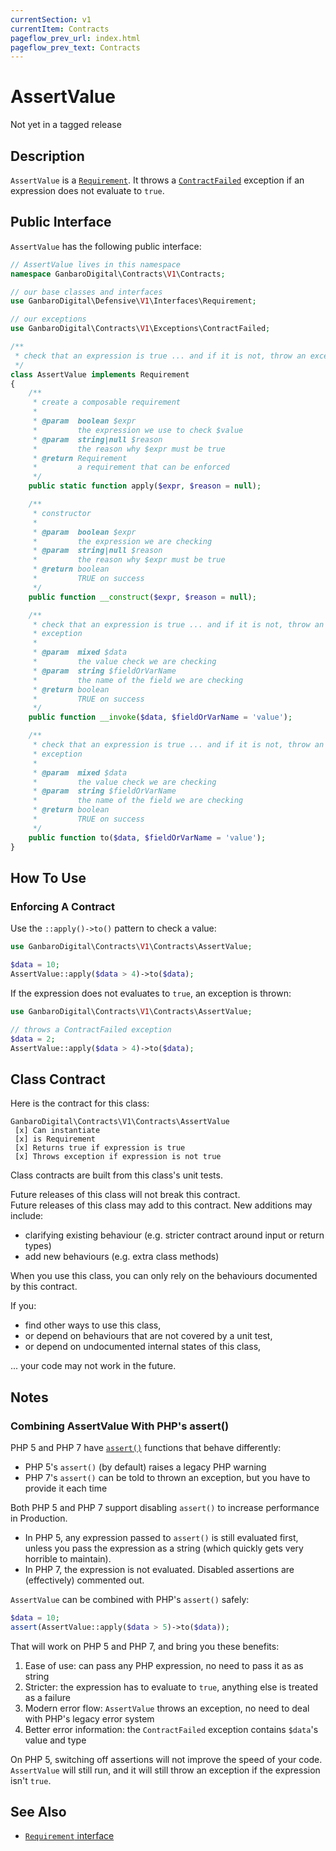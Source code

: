 ```yaml
---
currentSection: v1
currentItem: Contracts
pageflow_prev_url: index.html
pageflow_prev_text: Contracts
---
```


# AssertValue

<div class="callout warning">
Not yet in a tagged release
</div>

## Description

`AssertValue` is a [`Requirement`](http://ganbarodigital.github.io/php-mv-defensive/V1/Interfaces/Requirement.html). It throws a [`ContractFailed`](../Exceptions/ContractFailed.html) exception if an expression does not evaluate to `true`.

## Public Interface

`AssertValue` has the following public interface:

```php
// AssertValue lives in this namespace
namespace GanbaroDigital\Contracts\V1\Contracts;

// our base classes and interfaces
use GanbaroDigital\Defensive\V1\Interfaces\Requirement;

// our exceptions
use GanbaroDigital\Contracts\V1\Exceptions\ContractFailed;

/**
 * check that an expression is true ... and if it is not, throw an exception
 */
class AssertValue implements Requirement
{
    /**
     * create a composable requirement
     *
     * @param  boolean $expr
     *         the expression we use to check $value
     * @param  string|null $reason
     *         the reason why $expr must be true
     * @return Requirement
     *         a requirement that can be enforced
     */
    public static function apply($expr, $reason = null);

    /**
     * constructor
     *
     * @param  boolean $expr
     *         the expression we are checking
     * @param  string|null $reason
     *         the reason why $expr must be true
     * @return boolean
     *         TRUE on success
     */
    public function __construct($expr, $reason = null);

    /**
     * check that an expression is true ... and if it is not, throw an
     * exception
     *
     * @param  mixed $data
     *         the value check we are checking
     * @param  string $fieldOrVarName
     *         the name of the field we are checking
     * @return boolean
     *         TRUE on success
     */
    public function __invoke($data, $fieldOrVarName = 'value');

    /**
     * check that an expression is true ... and if it is not, throw an
     * exception
     *
     * @param  mixed $data
     *         the value check we are checking
     * @param  string $fieldOrVarName
     *         the name of the field we are checking
     * @return boolean
     *         TRUE on success
     */
    public function to($data, $fieldOrVarName = 'value');
}
```

## How To Use

### Enforcing A Contract

Use the `::apply()->to()` pattern to check a value:

```php
use GanbaroDigital\Contracts\V1\Contracts\AssertValue;

$data = 10;
AssertValue::apply($data > 4)->to($data);
```

If the expression does not evaluates to `true`, an exception is thrown:

```php
use GanbaroDigital\Contracts\V1\Contracts\AssertValue;

// throws a ContractFailed exception
$data = 2;
AssertValue::apply($data > 4)->to($data);
```

## Class Contract

Here is the contract for this class:

    GanbaroDigital\Contracts\V1\Contracts\AssertValue
     [x] Can instantiate
     [x] is Requirement
     [x] Returns true if expression is true
     [x] Throws exception if expression is not true

Class contracts are built from this class's unit tests.

<div class="callout success">
Future releases of this class will not break this contract.
</div>

<div class="callout info" markdown="1">
Future releases of this class may add to this contract. New additions may include:

* clarifying existing behaviour (e.g. stricter contract around input or return types)
* add new behaviours (e.g. extra class methods)
</div>

<div class="callout warning" markdown="1">
When you use this class, you can only rely on the behaviours documented by this contract.

If you:

* find other ways to use this class,
* or depend on behaviours that are not covered by a unit test,
* or depend on undocumented internal states of this class,

... your code may not work in the future.
</div>

## Notes

### Combining AssertValue With PHP's assert()

PHP 5 and PHP 7 have [`assert()`](http://php.net/manual/en/function.assert.php) functions that behave differently:

* PHP 5's `assert()` (by default) raises a legacy PHP warning
* PHP 7's `assert()` can be told to thrown an exception, but you have to provide it each time

Both PHP 5 and PHP 7 support disabling `assert()` to increase performance in Production.

* In PHP 5, any expression passed to `assert()` is still evaluated first, unless you pass the expression as a string (which quickly gets very horrible to maintain).
* In PHP 7, the expression is not evaluated. Disabled assertions are (effectively) commented out.

`AssertValue` can be combined with PHP's `assert()` safely:

```php
$data = 10;
assert(AssertValue::apply($data > 5)->to($data));
```

That will work on PHP 5 and PHP 7, and bring you these benefits:

1. Ease of use: can pass any PHP expression, no need to pass it as as string
2. Stricter: the expression has to evaluate to `true`, anything else is treated as a failure
3. Modern error flow: `AssertValue` throws an exception, no need to deal with PHP's legacy error system
4. Better error information: the `ContractFailed` exception contains `$data`'s value and type

On PHP 5, switching off assertions will not improve the speed of your code. `AssertValue` will still run, and it will still throw an exception if the expression isn't `true`.

## See Also

* [`Requirement` interface](http://ganbarodigital.github.io/php-mv-defensive/V1/Interfaces/Requirement.html)
